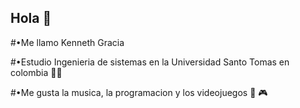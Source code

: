 ## Hola 👋
#•Me llamo Kenneth Gracia

#•Estudio Ingenieria de sistemas en la Universidad Santo Tomas en colombia 🧑‍🎓

#•Me gusta la musica, la programacion y los videojuegos 🎵 🎮
<!--
**Kmaxi1/Kmaxi1** is a ✨ _special_ ✨ repository because its `README.md` (this file) appears on your GitHub profile.

Here are some ideas to get you started:

- 🔭 I’m currently working on ...
- 🌱 I’m currently learning ...
- 👯 I’m looking to collaborate on ...
- 🤔 I’m looking for help with ...
- 💬 Ask me about ...
- 📫 How to reach me: ...
- 😄 Pronouns: ...
- ⚡ Fun fact: ...
-->
